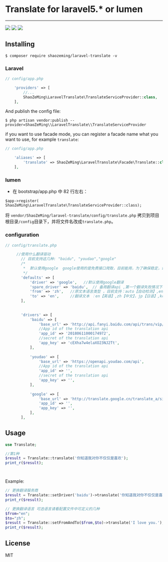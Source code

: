 # Translate  for laravel5.*  or  lumen

---
[![](https://travis-ci.org/ShaoZeMing/laravel-translate.svg?branch=master)](https://travis-ci.org/ShaoZeMing/laravel-translate) 
[![](https://img.shields.io/github/package-json/v/shaozeming/laravel-translate.svg)](https://packagist.org/packages/shaozeming/laravel-translate) 
[![](https://img.shields.io/packagecontrol/dt/ShaoZeMing/laravel-translate.svg)](https://packagist.org/packages/stichoza/shaozeming/laravel-translate)

## Installing

```shell
$ composer require shaozeming/laravel-translate -v
```
### Laravel



```php
// config/app.php

    'providers' => [
        //...
        ShaoZeMing\LaravelTranslate\TranslateServiceProvider::class,    //This is default in laravel 5.5
    ],
```

And publish the config file: 

```shell
$ php artisan vendor:publish --provider=ShaoZeMing\\LaravelTranslate\\TranslateServiceProvider
```

if you want to use facade mode, you can register a facade name what you want to use, for example `translate`: 

```php
// config/app.php

    'aliases' => [
        'translate' => ShaoZeMing\LaravelTranslate\Facade\Translate::class,   //This is default in laravel 5.5
    ],
```

### lumen

- 在 bootstrap/app.php 中 82 行左右：
```
$app->register( ShaoZeMing\LaravelTranslate\TranslateServiceProvider::class);
```
将 `vendor/ShaoZeMing/laravel-translate/config/translate.php` 拷贝到项目根目录`/config`目录下，并将文件名改成`translate.php`。

### configuration 

```php
// config/translate.php

     //使用什么翻译驱动
       // 目前支持这几种: "baidu", "youdao","google"
       /*
        *  默认使用google  google使用的是免费接口爬取，目前能用，为了确保稳定，请配置一个备用服务，
        */
       'defaults' => [
           'driver' => 'google',   //默认使用google翻译
           'spare_driver' => 'baidu',  // 备用翻译api ,第一个翻译失败情况下，调用备用翻译服务，填写备用翻译api 需要在下面对应的drivers中配置你参数
           'from' => 'zh',   //原文本语言类型 ，目前支持：auto【自动检测】,en【英语】,zh【中文】，jp【日语】,ko【韩语】，fr【法语】，ru【俄文】，pt【西班牙】
           'to' => 'en',     //翻译文本 ：en【英语】,zh【中文】，jp【日语】,ko【韩语】，fr【法语】，ru【俄文】，pt【西班牙】
       ],
   
   
       'drivers' => [
           'baidu' => [
               'base_url' => 'http://api.fanyi.baidu.com/api/trans/vip/translate',
               //App id of the translation api
               'app_id' => '20180611000174972',
               //secret of the translation api
               'app_key' => 'cEXha7w4elaXO23NJ2Tt',
           ],
   
           'youdao' => [
               'base_url' => 'https://openapi.youdao.com/api',
               //App id of the translation api
               'app_id' => '',
               //secret of the translation api
               'app_key' => '',
           ],
   
           'google' => [
               'base_url' => 'http://translate.google.cn/translate_a/single',
               'app_id' => '',
               'app_key' => '',
           ],
       ],


```


## Usage


```php
use Translate;

//第1种
$result = Translate::translate('你知道我对你不仅仅是喜欢');
print_r($result);




```


Example:

```php
// 更换翻译服务商
$result = Translate::setDriver('baidu')->translate('你知道我对你不仅仅是喜欢');
print_r($result);

// 更换翻译语言 可选语言请看配置文件中可定义的几种
$from="en";
$to="zh";
$result = Translate::setFromAndTo($from,$to)->translate('I love you.');
print_r($result);

```

## License

MIT

